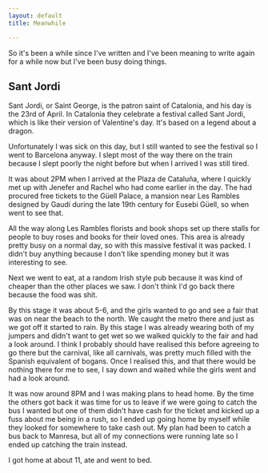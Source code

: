```yaml
---
layout: default
title: Meanwhile

---
```


So it's been a while since I've written and I've been meaning to write again for a while now but I've been busy doing things.

## Sant Jordi
Sant Jordi, or Saint George, is the patron saint of Catalonia, and his day is the 23rd of April.
In Catalonia they celebrate a festival called Sant Jordi, which is like their version of Valentine's day. It's based on a legend about a dragon.

Unfortunately I was sick on this day, but I still wanted to see the festival so I went to Barcelona anyway. I slept most of the way there on the train because I slept poorly the night before but when I arrived I was still tired. 

It was about 2PM when I arrived at the Plaza de Cataluña, where I quickly met up with Jenefer and Rachel who had come earlier in the day. The had procured free tickets to the Güell Palace, a mansion near Les Rambles designed by Gaudí during the late 19th century for Eusebi Güell, so when went to see that. 

All the way along Les Rambles florists and book shops set up there stalls for people to buy roses and books for their loved ones. This area is already pretty busy on a normal day, so with this massive festival it was packed. I didn't buy anything because I don't like spending money but it was interesting to see.

Next we went to eat, at a random Irish style pub because it was kind of cheaper than the other places we saw. I don't think I'd go back there because the food was shit.

By this stage it was about 5-6, and the girls wanted to go and see a fair that was on near the beach to the north. We caught the metro there and just as we got off it started to rain. By this stage I was already wearing both of my jumpers and didn't want to get wet so we walked quickly to the fair and had a look around. I think I probably should have realised this before agreeing to go there but the carnival, like all carnivals, was pretty much filled with the Spanish equivalent of bogans. Once I realised this, and that there would be nothing there for me to see, I say down and waited while the girls went and had a look around. 

It was now around 8PM and I was making plans to head home. By the time the others got back it was time for us to leave if we were going to catch the bus I wanted but one of them didn't have cash for the ticket and kicked up a fuss about me being in a rush, so I ended up going home by myself while they looked for somewhere to take cash out. 
My plan had been to catch a bus back to Manresa, but all of my connections were running late so I ended up catching the train instead.

I got home at about 11, ate and went to bed.
